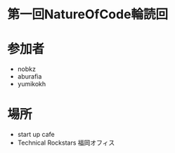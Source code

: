 第一回NatureOfCode輪読回
=====================

# 参加者

 * nobkz
 * aburafia
 * yumikokh

# 場所

 * start up cafe
 * Technical Rockstars 福岡オフィス

 #